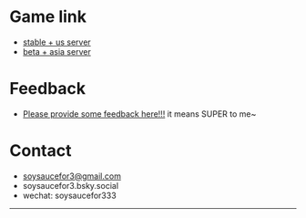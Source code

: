 # Game link
- [stable + us server](https://game-prod-655182341745.us-west3.run.app)
- [beta + asia server](https://game-beta-655182341745.asia-east1.run.app)


# Feedback
- [Please provide some feedback here!!!](https://forms.gle/gbCYXqdnYiXorCwz6) it means SUPER to me~

# Contact

  - soysaucefor3@gmail.com
  - soysaucefor3.bsky.social
  - wechat: soysaucefor333

------
